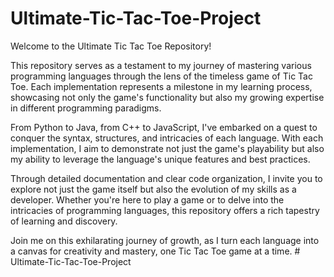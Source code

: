 # Ultimate-Tic-Tac-Toe-Project
Welcome to the Ultimate Tic Tac Toe Repository!

This repository serves as a testament to my journey of mastering various programming languages through the lens of the timeless game of Tic Tac Toe. Each implementation represents a milestone in my learning process, showcasing not only the game's functionality but also my growing expertise in different programming paradigms.

From Python to Java, from C++ to JavaScript, I've embarked on a quest to conquer the syntax, structures, and intricacies of each language. With each implementation, I aim to demonstrate not just the game's playability but also my ability to leverage the language's unique features and best practices.

Through detailed documentation and clear code organization, I invite you to explore not just the game itself but also the evolution of my skills as a developer. Whether you're here to play a game or to delve into the intricacies of programming languages, this repository offers a rich tapestry of learning and discovery.

Join me on this exhilarating journey of growth, as I turn each language into a canvas for creativity and mastery, one Tic Tac Toe game at a time.
#   U l t i m a t e - T i c - T a c - T o e - P r o j e c t  
 